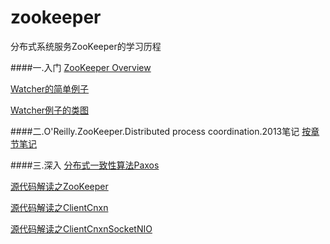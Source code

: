 zookeeper
=========

分布式系统服务ZooKeeper的学习历程

####一.入门
[ZooKeeper Overview](https://github.com/llohellohe/zookeeper/blob/master/docs/overview.md)

[Watcher的简单例子](https://github.com/llohellohe/zookeeper/blob/master/docs/java-example.md)

[Watcher例子的类图](https://raw.github.com/llohellohe/zookeeper/master/docs/class-java-example.png)

####二.O'Reilly.ZooKeeper.Distributed process coordination.2013笔记
[按章节笔记](https://github.com/llohellohe/llohellohe.github.com/tree/master/readers/ZooKeeper)

####三.深入
[分布式一致性算法Paxos](http://www.hiyangqi.com/%E5%88%86%E5%B8%83%E5%BC%8F/paxos.html)

[源代码解读之ZooKeeper](http://www.hiyangqi.com/%E5%88%86%E5%B8%83%E5%BC%8F/read-zookeeper-source-code-zookeeper.html)

[源代码解读之ClientCnxn](http://www.hiyangqi.com/%E5%88%86%E5%B8%83%E5%BC%8F/read-zookeeper-source-code-client-cnxn.html)

[源代码解读之ClientCnxnSocketNIO](http://www.hiyangqi.com/%E5%88%86%E5%B8%83%E5%BC%8F/read-zookeeper-source-code-nio-socket.html)


